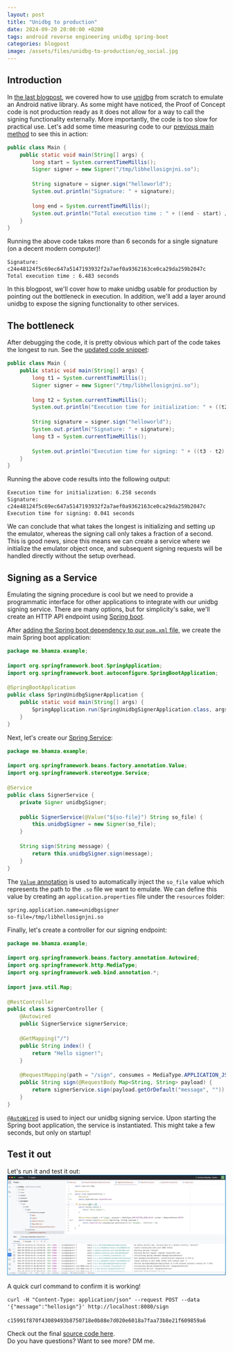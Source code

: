 ```yaml
---
layout: post
title: "Unidbg to production"
date: 2024-09-20 20:00:00 +0200
tags: android reverse engineering unidbg spring-boot
categories: blogpost
image: /assets/files/unidbg-to-production/og_social.jpg
--- 
```


## Introduction
In [the last blogpost][last_blog_post], we covered how to use [unidbg][unidbg_github] from scratch to emulate an Android native library. As some might have noticed, the Proof of Concept code is not production ready as it does not allow for a way to call the signing functionality externally. More importantly, the code is too slow for practical use. Let's add some time measuring code to our [previous main method][previous_main_method] to see this in action:

```java
public class Main {
    public static void main(String[] args) {
        long start = System.currentTimeMillis();
        Signer signer = new Signer("/tmp/libhellosignjni.so");

        String signature = signer.sign("helloworld");
        System.out.println("Signature: " + signature);

        long end = System.currentTimeMillis();
        System.out.println("Total execution time : " + ((end - start) / 1000.0) + " seconds");
    }
}
```

Running the above code takes more than 6 seconds for a single signature (on a decent modern computer)!
```
Signature: c24e48124f5c69ec647a5147193932f2a7aef0a9362163ce0ca29da259b2047c
Total execution time : 6.483 seconds
```

In this blogpost, we'll cover how to make unidbg usable for production by pointing out the bottleneck in execution. In addition, we'll add a layer around unidbg to expose the signing functionality to other services.

## The bottleneck
After debugging the code, it is pretty obvious which part of the code takes the longest to run. See the [updated code snippet][updated_code_snippet]:
```java
public class Main {
    public static void main(String[] args) {
        long t1 = System.currentTimeMillis();
        Signer signer = new Signer("/tmp/libhellosignjni.so");

        long t2 = System.currentTimeMillis();
        System.out.println("Execution time for initialization: " + ((t2 - t1) / 1000.0) + " seconds");

        String signature = signer.sign("helloworld");
        System.out.println("Signature: " + signature);
        long t3 = System.currentTimeMillis();

        System.out.println("Execution time for signing: " + ((t3 - t2) / 1000.0) + " seconds");
    }
}
```

Running the above code results into the following output:
```
Execution time for initialization: 6.258 seconds
Signature: c24e48124f5c69ec647a5147193932f2a7aef0a9362163ce0ca29da259b2047c
Execution time for signing: 0.041 seconds
```

We can conclude that what takes the longest is initializing and setting up the emulator, whereas the signing call only takes a fraction of a second. This is good news, since this means we can create a service where we initialize the emulator object once, and subsequent signing requests will be handled directly without the setup overhead.

## Signing as a Service
Emulating the signing procedure is cool but we need to provide a programmatic interface for other applications to integrate with our unidbg signing service. There are many options, but for simplicity's sake, we'll create an HTTP API endpoint using [Spring boot][springboot].

After [adding the Spring boot dependency to our `pom.xml` file][update_pom], we create the main Spring boot application:
```java
package me.bhamza.example;

import org.springframework.boot.SpringApplication;
import org.springframework.boot.autoconfigure.SpringBootApplication;

@SpringBootApplication
public class SpringUnidbgSignerApplication {
    public static void main(String[] args) {
        SpringApplication.run(SpringUnidbgSignerApplication.class, args);
    }
}
```

Next, let's create our [Spring Service][springservice]:
```java
package me.bhamza.example;

import org.springframework.beans.factory.annotation.Value;
import org.springframework.stereotype.Service;

@Service
public class SignerService {
    private Signer unidbgSigner;

    public SignerService(@Value("${so-file}") String so_file) {
        this.unidbgSigner = new Signer(so_file);
    }

    String sign(String message) {
        return this.unidbgSigner.sign(message);
    }
}
```
The [`Value` annotation][springvalue] is used to automatically inject the `so_file` value which represents the path to the `.so` file we want to emulate. We can define this value by creating an `application.properties` file under the `resources` folder:
```
spring.application.name=unidbgsigner
so-file=/tmp/libhellosignjni.so
```

Finally, let's create a controller for our signing endpoint:
```java
package me.bhamza.example;

import org.springframework.beans.factory.annotation.Autowired;
import org.springframework.http.MediaType;
import org.springframework.web.bind.annotation.*;

import java.util.Map;

@RestController
public class SignerController {
    @Autowired
    public SignerService signerService;

    @GetMapping("/")
    public String index() {
        return "Hello signer!";
    }

    @RequestMapping(path = "/sign", consumes = MediaType.APPLICATION_JSON_VALUE, method = {RequestMethod.POST})
    public String sign(@RequestBody Map<String, String> payload) {
        return signerService.sign(payload.getOrDefault("message", ""));
    }
}
```

[`@AutoWired`][springautowired] is used to inject our unidbg signing service. Upon starting the Spring boot application, the service is instantiated. This might take a few seconds, but only on startup!

## Test it out
Let's run it and test it out:
![runit][runit]

A quick curl command to confirm it is working!
```
curl -H "Content-Type: application/json" --request POST --data '{"message":"hellosign"}' http://localhost:8080/sign

c15991f870f43089493b8750718e0b88e7d020e6018a7faa73b8e21f609859a6
```

Check out the final [source code here][show_me_the_code].<br>
Do you have questions? Want to see more? DM me.


[last_blog_post]: /blogpost/2024/09/10/Emulating-Android-native-libraries-using-unidbg.html
[unidbg_github]: https://github.com/zhkl0228/unidbg
[previous_main_method]: https://github.com/Hamz-a/unidbg_poc_signer/blob/906cf2669e44c8929d3c5898c1d4e670433b26b5/src/main/java/me/bhamza/example/Main.java
[updated_code_snippet]: https://github.com/Hamz-a/unidbg_poc_signer/commit/1c3a439a9d605365a1b2a987d951defb857d24f3
[update_pom]: https://github.com/Hamz-a/unidbg_poc_signer/commit/334ed45cb812553218effbfbc4458a5a1bc4addc
[springboot]: https://spring.io/projects/spring-boot
[springservice]: https://docs.spring.io/spring-framework/docs/current/javadoc-api/org/springframework/stereotype/Service.html
[springvalue]: https://docs.spring.io/spring-framework/reference/core/beans/annotation-config/value-annotations.html
[springautowired]: https://docs.spring.io/spring-framework/reference/core/beans/annotation-config/autowired.html
[runit]: /assets/files/unidbg-to-production/runit.jpg
[show_me_the_code]: https://github.com/Hamz-a/unidbg_poc_signer